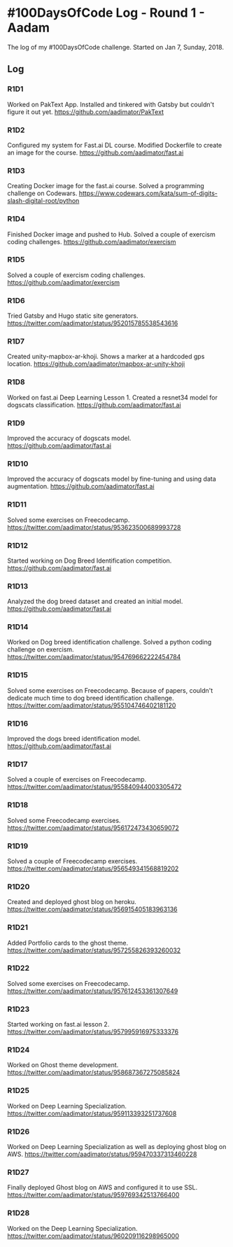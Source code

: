 # #100DaysOfCode Log - Round 1 - Aadam

The log of my #100DaysOfCode challenge. Started on Jan 7, Sunday, 2018.

## Log

### R1D1 
Worked on PakText App. Installed and tinkered with Gatsby but couldn't figure it out yet. https://github.com/aadimator/PakText

### R1D2
Configured my system for Fast.ai DL course. Modified Dockerfile to create an image for the course. https://github.com/aadimator/fast.ai

### R1D3
Creating Docker image for the fast.ai course. Solved a programming challenge on Codewars. https://www.codewars.com/kata/sum-of-digits-slash-digital-root/python

### R1D4
Finished Docker image and pushed to Hub. Solved a couple of exercism coding challenges. https://github.com/aadimator/exercism

### R1D5
Solved a couple of exercism coding challenges. https://github.com/aadimator/exercism

### R1D6
Tried Gatsby and Hugo static site generators. https://twitter.com/aadimator/status/952015785538543616

### R1D7
Created unity-mapbox-ar-khoji. Shows a marker at a hardcoded gps location. https://github.com/aadimator/mapbox-ar-unity-khoji

### R1D8
Worked on fast.ai Deep Learning Lesson 1. Created a resnet34 model for dogscats classification. https://github.com/aadimator/fast.ai

### R1D9
Improved the accuracy of dogscats model. https://github.com/aadimator/fast.ai

### R1D10
Improved the accuracy of dogscats model by fine-tuning and using data augmentation. https://github.com/aadimator/fast.ai

### R1D11
Solved some exercises on Freecodecamp. https://twitter.com/aadimator/status/953623500689993728

### R1D12
Started working on Dog Breed Identification competition. https://github.com/aadimator/fast.ai

### R1D13
Analyzed the dog breed dataset and created an initial model. https://github.com/aadimator/fast.ai

### R1D14
Worked on Dog breed identification challenge. Solved a python coding challenge on exercism. https://twitter.com/aadimator/status/954769662222454784

### R1D15
Solved some exercises on Freecodecamp. Because of papers, couldn't dedicate much time to dog breed identification challenge. https://twitter.com/aadimator/status/955104746402181120

### R1D16
Improved the dogs breed identification model. https://github.com/aadimator/fast.ai

### R1D17
Solved a couple of exercises on Freecodecamp. https://twitter.com/aadimator/status/955840944003305472

### R1D18
Solved some Freecodecamp exercises. https://twitter.com/aadimator/status/956172473430659072

### R1D19
Solved a couple of Freecodecamp exercises. https://twitter.com/aadimator/status/956549341568819202

### R1D20
Created and deployed ghost blog on heroku. https://twitter.com/aadimator/status/956915405183963136

### R1D21
Added Portfolio cards to the ghost theme. https://twitter.com/aadimator/status/957255826393260032

### R1D22
Solved some exercises on Freecodecamp. https://twitter.com/aadimator/status/957612453361307649

### R1D23
Started working on fast.ai lesson 2. https://twitter.com/aadimator/status/957995916975333376

### R1D24
Worked on Ghost theme development. https://twitter.com/aadimator/status/958687367275085824

### R1D25
Worked on Deep Learning Specialization. https://twitter.com/aadimator/status/959113393251737608

### R1D26
Worked on Deep Learning Specialization as well as deploying ghost blog on AWS. https://twitter.com/aadimator/status/959470337313460228

### R1D27
Finally deployed Ghost blog on AWS and configured it to use SSL. https://twitter.com/aadimator/status/959769342513766400

### R1D28
Worked on the Deep Learning Specialization. https://twitter.com/aadimator/status/960209116298965000
